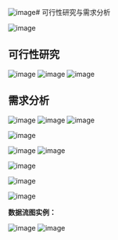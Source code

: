 ![image](https://github.com/user-attachments/assets/9bd72b8c-76dc-4ac1-99ad-f814a2f0f96d)# 可行性研究与需求分析

![image](https://github.com/user-attachments/assets/ce59f82c-91f1-49b6-a4f5-39a867286173)

## 可行性研究

![image](https://github.com/user-attachments/assets/552934b9-2c5f-4d56-a436-355db7cd8e86)
![image](https://github.com/user-attachments/assets/aeece09c-5edf-46b8-a3e1-ce76af557f81)
![image](https://github.com/user-attachments/assets/9d24df80-c184-4746-92b2-c0ccacc7efb4)


## 需求分析

![image](https://github.com/user-attachments/assets/546061cc-84df-4b55-a82b-b16a48745ab9)
![image](https://github.com/user-attachments/assets/09729f8f-714c-4a21-9e17-f06b5514eb27)
![image](https://github.com/user-attachments/assets/247e0c0e-a8d5-4767-b9b0-1aba5ff604b7)

![image](https://github.com/user-attachments/assets/a6509e9f-b5f3-415c-950d-e6e76b14ee34)

![image](https://github.com/user-attachments/assets/440e3635-971b-45cd-9cd9-f1631ae3b84e)
![image](https://github.com/user-attachments/assets/1b875c7e-a952-4064-9d77-eb4083b489f8)

![image](https://github.com/user-attachments/assets/09acce49-d271-4bff-b873-34694cd76a76)

![image](https://github.com/user-attachments/assets/71cd15c7-7d7b-4559-9138-4995431a9c5f)

![image](https://github.com/user-attachments/assets/8b73571a-3bd2-4784-8d11-6c546cb1aca5)

**数据流图实例：**

![image](https://github.com/user-attachments/assets/9b94e8c1-7359-4809-b4b6-14c24e1de423)
![image](https://github.com/user-attachments/assets/9fd1f490-44c1-49e8-b88e-541c8b646fcb)



